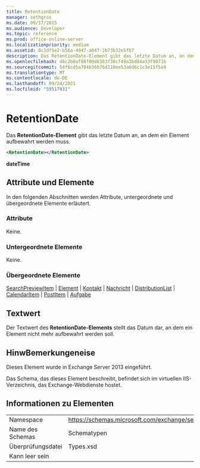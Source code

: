 ```yaml
---
title: RetentionDate
manager: sethgros
ms.date: 09/17/2015
ms.audience: Developer
ms.topic: reference
ms.prod: office-online-server
ms.localizationpriority: medium
ms.assetid: 0c1df5e2-b56a-4947-a047-2b73b32e5fb7
description: Das RetentionDate-Element gibt das letzte Datum an, an dem ein Element aufbewahrt werden muss.
ms.openlocfilehash: d8c2b0af08f00d6363f30cf49a3bd84a33f9071b
ms.sourcegitcommit: 54f6cd5a704b36b76d110ee53a6d6c1c3e15f5a9
ms.translationtype: MT
ms.contentlocale: de-DE
ms.lasthandoff: 09/24/2021
ms.locfileid: "59517931"
---
```

# <a name="retentiondate"></a>RetentionDate

Das **RetentionDate-Element** gibt das letzte Datum an, an dem ein Element aufbewahrt werden muss. 
  
```XML
<RetentionDate></RetentionDate>
```

 **dateTime**
## <a name="attributes-and-elements"></a>Attribute und Elemente

In den folgenden Abschnitten werden Attribute, untergeordnete und übergeordnete Elemente erläutert.
  
### <a name="attributes"></a>Attribute

Keine.
  
### <a name="child-elements"></a>Untergeordnete Elemente

Keine.
  
### <a name="parent-elements"></a>Übergeordnete Elemente

[SearchPreviewItem](searchpreviewitem.md)  |  [Element](item.md)  |  [Kontakt](contact.md)  |  [Nachricht](message-ex15websvcsotherref.md)  |  [DistributionList](distributionlist.md)  |  [CalendarItem](calendaritem.md)  |  [PostItem](postitem.md)  |  [Aufgabe](task.md)
  
## <a name="text-value"></a>Textwert

Der Textwert des **RetentionDate-Elements** stellt das Datum dar, an dem ein Element nicht mehr aufbewahrt werden soll. 
  
## <a name="remarks"></a>HinwBemerkungeneise

Dieses Element wurde in Exchange Server 2013 eingeführt.
  
Das Schema, das dieses Element beschreibt, befindet sich im virtuellen IIS-Verzeichnis, das Exchange-Webdienste hostet.
  
## <a name="element-information"></a>Informationen zu Elementen

|||
|:-----|:-----|
|Namespace  <br/> |https://schemas.microsoft.com/exchange/services/2006/types  <br/> |
|Name des Schemas  <br/> |Schematypen  <br/> |
|Überprüfungsdatei  <br/> |Types.xsd  <br/> |
|Kann leer sein  <br/> ||
   

